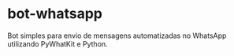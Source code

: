 # bot-whatsapp
Bot simples para envio de mensagens automatizadas no WhatsApp utilizando PyWhatKit e Python.
